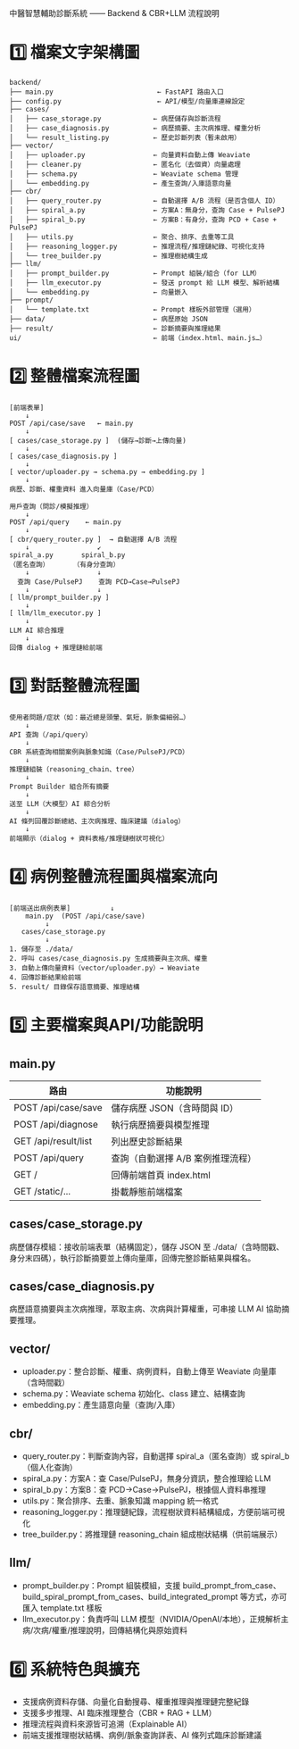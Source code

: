 中醫智慧輔助診斷系統 —— Backend & CBR+LLM 流程說明

# 1️⃣ 檔案文字架構圖

```
backend/
├── main.py                          ← FastAPI 路由入口
├── config.py                        ← API/模型/向量庫連線設定
├── cases/
│   ├── case_storage.py             ← 病歷儲存與診斷流程
│   ├── case_diagnosis.py           ← 病歷摘要、主次病推理、權重分析
│   └── result_listing.py           ← 歷史診斷列表（暫未啟用）
├── vector/
│   ├── uploader.py                 ← 向量資料自動上傳 Weaviate
│   ├── cleaner.py                  ← 匿名化（去個資）向量處理
│   ├── schema.py                   ← Weaviate schema 管理
│   └── embedding.py                ← 產生查詢/入庫語意向量
├── cbr/
│   ├── query_router.py             ← 自動選擇 A/B 流程（是否含個人 ID）
│   ├── spiral_a.py                 ← 方案A：無身分，查詢 Case + PulsePJ
│   ├── spiral_b.py                 ← 方案B：有身分，查詢 PCD + Case + PulsePJ
│   ├── utils.py                    ← 聚合、排序、去重等工具
│   ├── reasoning_logger.py         ← 推理流程/推理鏈紀錄、可視化支持
│   └── tree_builder.py             ← 推理樹結構生成
├── llm/
│   ├── prompt_builder.py           ← Prompt 組裝/組合（for LLM）
│   ├── llm_executor.py             ← 發送 prompt 給 LLM 模型、解析結構
│   └── embedding.py                ← 向量嵌入
├── prompt/
│   └── template.txt                ← Prompt 樣板外部管理（選用）
├── data/                           ← 病歷原始 JSON
├── result/                         ← 診斷摘要與推理結果
ui/                                 ← 前端（index.html、main.js…）
```

# 2️⃣ 整體檔案流程圖

```
[前端表單]
    ↓
POST /api/case/save   ← main.py
    ↓
[ cases/case_storage.py ]  (儲存→診斷→上傳向量)
    ↓
[ cases/case_diagnosis.py ]
    ↓
[ vector/uploader.py → schema.py → embedding.py ]
    ↓
病歷、診斷、權重資料 進入向量庫（Case/PCD）

用戶查詢（問診/模擬推理）
    ↓
POST /api/query    ← main.py
    ↓
[ cbr/query_router.py ]  → 自動選擇 A/B 流程
    ↓                 ↙
spiral_a.py       spiral_b.py
（匿名查詢）      （有身分查詢）
    ↓                 ↓
  查詢 Case/PulsePJ    查詢 PCD→Case→PulsePJ
    ↓                 ↓
[ llm/prompt_builder.py ]
    ↓
[ llm/llm_executor.py ]
    ↓
LLM AI 綜合推理
    ↓
回傳 dialog + 推理鏈給前端
```

# 3️⃣ 對話整體流程圖

```
使用者問題/症狀（如：最近總是頭暈、氣短，脈象偏細弱…）
    ↓
API 查詢（/api/query）
    ↓
CBR 系統查詢相關案例與脈象知識（Case/PulsePJ/PCD）
    ↓
推理鏈組裝（reasoning_chain、tree）
    ↓
Prompt Builder 組合所有摘要
    ↓
送至 LLM（大模型）AI 綜合分析
    ↓
AI 條列回覆診斷總結、主次病推理、臨床建議（dialog）
    ↓
前端顯示（dialog + 資料表格/推理鏈樹狀可視化）
```

# 4️⃣ 病例整體流程圖與檔案流向

```
[前端送出病例表單]          ↓
    main.py  (POST /api/case/save)
         ↓
   cases/case_storage.py
         ↓
1. 儲存至 ./data/
2. 呼叫 cases/case_diagnosis.py 生成摘要與主次病、權重
3. 自動上傳向量資料（vector/uploader.py）→ Weaviate
4. 回傳診斷結果給前端
5. result/ 目錄保存語意摘要、推理結構
```

# 5️⃣ 主要檔案與API/功能說明

## main.py

| 路由                   | 功能說明                |
| -------------------- | ------------------- |
| POST /api/case/save  | 儲存病歷 JSON（含時間與 ID）  |
| POST /api/diagnose   | 執行病歷摘要與模型推理         |
| GET /api/result/list | 列出歷史診斷結果            |
| POST /api/query      | 查詢（自動選擇 A/B 案例推理流程） |
| GET /                | 回傳前端首頁 index.html   |
| GET /static/...      | 掛載靜態前端檔案            |

## cases/case\_storage.py

病歷儲存模組：接收前端表單（結構固定），儲存 JSON 至 ./data/（含時間戳、身分末四碼），執行診斷摘要並上傳向量庫，回傳完整診斷結果與檔名。

## cases/case\_diagnosis.py

病歷語意摘要與主次病推理，萃取主病、次病與計算權重，可串接 LLM AI 協助摘要推理。

## vector/

* uploader.py：整合診斷、權重、病例資料，自動上傳至 Weaviate 向量庫（含時間戳）
* schema.py：Weaviate schema 初始化、class 建立、結構查詢
* embedding.py：產生語意向量（查詢/入庫）

## cbr/

* query\_router.py：判斷查詢內容，自動選擇 spiral\_a（匿名查詢）或 spiral\_b（個人化查詢）
* spiral\_a.py：方案A：查 Case/PulsePJ，無身分資訊，整合推理給 LLM
* spiral\_b.py：方案B：查 PCD→Case→PulsePJ，根據個人資料串推理
* utils.py：聚合排序、去重、脈象知識 mapping 統一格式
* reasoning\_logger.py：推理鏈紀錄，流程樹狀資料結構組成，方便前端可視化
* tree\_builder.py：將推理鏈 reasoning\_chain 組成樹狀結構（供前端展示）

## llm/

* prompt\_builder.py：Prompt 組裝模組，支援 build\_prompt\_from\_case、build\_spiral\_prompt\_from\_cases、build\_integrated\_prompt 等方式，亦可匯入 template.txt 樣板
* llm\_executor.py：負責呼叫 LLM 模型（NVIDIA/OpenAI/本地），正規解析主病/次病/權重/推理說明，回傳結構化與原始資料

# 6️⃣ 系統特色與擴充

* 支援病例資料存儲、向量化自動搜尋、權重推理與推理鏈完整紀錄
* 支援多步推理、AI 臨床推理整合（CBR + RAG + LLM）
* 推理流程與資料來源皆可追溯（Explainable AI）
* 前端支援推理樹狀結構、病例/脈象查詢詳表、AI 條列式臨床診斷建議
